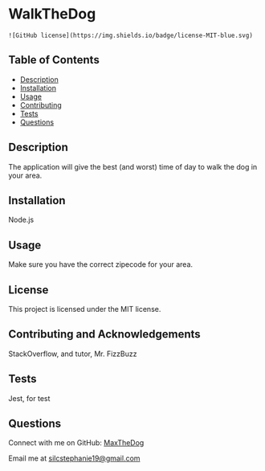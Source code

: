 # WalkTheDog 

    ![GitHub license](https://img.shields.io/badge/license-MIT-blue.svg)

  ## Table of Contents
  - [Description](#description)
  - [Installation](#installation)
  - [Usage](#usage)
  - [Contributing](#contributing)
  - [Tests](#tests)
  - [Questions](#questions)

## Description 
  The application will give the best (and worst) time of day to walk the dog in your area.

## Installation
  Node.js

## Usage
  Make sure you have the correct zipecode for your area.

## License
  This project is licensed under the MIT license.

## Contributing and Acknowledgements
  StackOverflow, and tutor, Mr. FizzBuzz 

## Tests
  Jest, for test

## Questions
  Connect with me on GitHub: [MaxTheDog](https://github.com/MaxTheDog) 

  Email me at [silcstephanie19@gmail.com](mailto:silcstephanie19@gmail.com)
